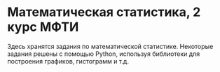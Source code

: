 # Математическая статистика, 2 курс МФТИ
Здесь хранятся задания по математической статистике. Некоторые задания решены с помощью Python, используя библиотеки для построения графиков, гистограмм и т.д.
